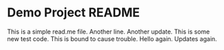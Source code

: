 # Demo Project README

This is a simple read.me file.
Another line.
Another update.
This is some new test code.
This is bound to cause trouble.
Hello again.
Updates again.